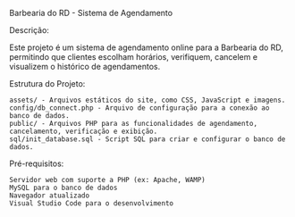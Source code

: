 Barbearia do RD - Sistema de Agendamento


Descrição:

Este projeto é um sistema de agendamento online para a Barbearia do RD, permitindo que clientes escolham horários, verifiquem, cancelem e visualizem o histórico de agendamentos.

Estrutura do Projeto:

    assets/ - Arquivos estáticos do site, como CSS, JavaScript e imagens.
    config/db_connect.php - Arquivo de configuração para a conexão ao banco de dados.
    public/ - Arquivos PHP para as funcionalidades de agendamento, cancelamento, verificação e exibição.
    sql/init_database.sql - Script SQL para criar e configurar o banco de dados.

Pré-requisitos:

    Servidor web com suporte a PHP (ex: Apache, WAMP)
    MySQL para o banco de dados
    Navegador atualizado
    Visual Studio Code para o desenvolvimento

